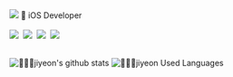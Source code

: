 
<img src="https://capsule-render.vercel.app/api?type=waving&color=93d8e1&height=180&text=JIYEON&animation=&fontColor=000000&fontSize=60" />
<!--![😈jiyeon’s GitHub stats](https://github-readme-stats.vercel.app/api?username=ji-yeon224&show_icons=true&theme=rose_pine)-->
🍎 iOS Developer
</br></br>
 <div style="margin: ; text-align: left;" "text-align: left;"> 
    <img src="https://img.shields.io/badge/iOS-000000?style=flat&logo=iOS&logoColor=white">&nbsp
    <img src="https://img.shields.io/badge/Swift-F05138?style=flat&logo=Swift&logoColor=white">&nbsp
    <img src="https://img.shields.io/badge/ReactiveX-B7178C?style=flat&logo=ReactiveX&logoColor=white">&nbsp
    <img src="https://img.shields.io/badge/UIkit-2396F3?style=flat&logo=UIkit&logoColor=white">&nbsp
</div></br>

![👩🏻‍💻jiyeon's github stats](https://github-readme-stats.vercel.app/api?username=ji-yeon224&show_icons=true&theme=nord)
![👩🏻‍💻jiyeon Used Languages](https://github-readme-stats.vercel.app/api/top-langs/?username=ji-yeon224&layout=compact&theme=nord)

<!--![jiyeon’s GitHub stats](https://github-readme-stats.vercel.app/api?username=ji-yeon224&show_icons=true&theme=rose_pine)-->

<!--
**ji-yeon224/ji-yeon224** is a ✨ _special_ ✨ repository because its `README.md` (this file) appears on your GitHub profile.
![header](https://capsule-render.vercel.app/api?type=wave&color=auto&height=300&section=header&text=capsule%20render&fontSize=90)
<img src="https://img.shields.io/badge/Swift-F05138?style=flat-square&logo=Swift&logoColor=white"/>

Here are some ideas to get you started:

- 🔭 I’m currently working on ...
- 🌱 I’m currently learning ...
- 👯 I’m looking to collaborate on ...
- 🤔 I’m looking for help with ...
- 💬 Ask me about ...
- 📫 How to reach me: ...
- 😄 Pronouns: ...
- ⚡ Fun fact: ...
-->
